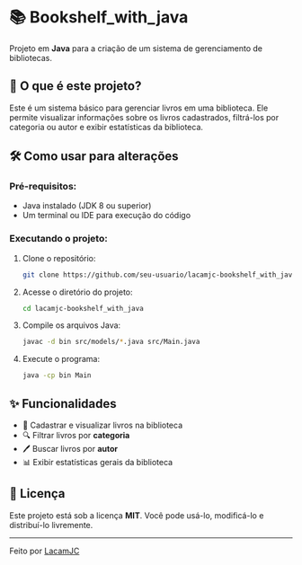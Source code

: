 ﻿# 📚 Bookshelf_with_java

Projeto em **Java** para a criação de um sistema de gerenciamento de bibliotecas.




## 🚀 O que é este projeto?

Este é um sistema básico para gerenciar livros em uma biblioteca. Ele permite visualizar informações sobre os livros cadastrados, filtrá-los por categoria ou autor e exibir estatísticas da biblioteca.


## 🛠️ Como usar para alterações

### Pré-requisitos:
- Java instalado (JDK 8 ou superior)
- Um terminal ou IDE para execução do código

### Executando o projeto:
1. Clone o repositório:
   ```sh
   git clone https://github.com/seu-usuario/lacamjc-bookshelf_with_java.git
   ```
2. Acesse o diretório do projeto:
   ```sh
   cd lacamjc-bookshelf_with_java
   ```
3. Compile os arquivos Java:
   ```sh
   javac -d bin src/models/*.java src/Main.java
   ```
4. Execute o programa:
   ```sh
   java -cp bin Main
   ```

## ✨ Funcionalidades
- 📖 Cadastrar e visualizar livros na biblioteca
- 🔍 Filtrar livros por **categoria**
- 🖊️ Buscar livros por **autor**
- 📊 Exibir estatísticas gerais da biblioteca

## 📜 Licença
Este projeto está sob a licença **MIT**. Você pode usá-lo, modificá-lo e distribuí-lo livremente.

---

Feito por [LacamJC](https://github.com/LacamJC) 

